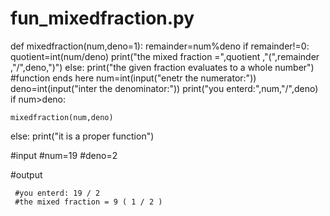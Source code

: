 # fun_mixedfraction.py
def mixedfraction(num,deno=1):
    remainder=num%deno
    if remainder!=0:
        quotient=int(num/deno)
        print("the mixed fraction =",quotient ,"(",remainder ,"/",deno,")")
    else:
        print("the given fraction evaluates to a whole number")
    #function ends here
num=int(input("enetr the numerator:"))
deno=int(input("inter the denominator:"))
print("you enterd:",num,"/",deno)
if num>deno:

    mixedfraction(num,deno)
else:
    print("it is a proper function")

#input
    #num=19
     #deno=2

#output

     #you enterd: 19 / 2
     #the mixed fraction = 9 ( 1 / 2 )
